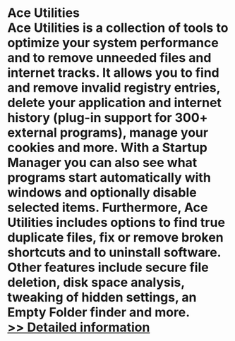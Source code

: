 # Ace Utilities<br />Ace Utilities is a collection of tools to optimize your system performance and to remove unneeded files and internet tracks. It allows you to find and remove invalid registry entries, delete your application and internet history (plug-in support for 300+ external programs), manage your cookies and more. With a Startup Manager you can also see what programs start automatically with windows and optionally disable selected items. Furthermore, Ace Utilities includes options to find true duplicate files, fix or remove broken shortcuts and to uninstall software. Other features include secure file deletion, disk space analysis, tweaking of hidden settings, an Empty Folder finder and more.<br />[>> Detailed information](https://secure.shareit.com/shareit/product.html?productid=188318&affiliateid=200057808)